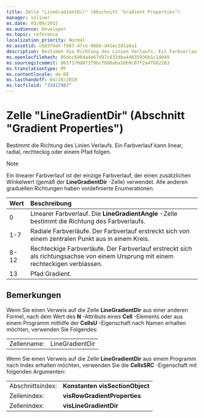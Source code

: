 ```yaml
---
title: Zelle "LineGradientDir" (Abschnitt "Gradient Properties")
manager: soliver
ms.date: 03/09/2015
ms.audience: Developer
ms.topic: reference
localization_priority: Normal
ms.assetid: c603f9a5-f887-47ce-90bb-d41ec2d1a6a1
description: Bestimmt die Richtung des Linien Verlaufs. Ein Farbverlauf kann linear, radial, rechteckig oder einem Pfad folgen.
ms.openlocfilehash: 05dcc6904a4e67d97c632dba44635936b1c14049
ms.sourcegitcommit: 8657170d071f9bcf680aba50b9c07f2a4fb82283
ms.translationtype: MT
ms.contentlocale: de-DE
ms.lasthandoff: 04/28/2019
ms.locfileid: "33417987"
---
```

# <a name="linegradientdir-cell-gradient-properties-section"></a>Zelle "LineGradientDir" (Abschnitt "Gradient Properties")

Bestimmt die Richtung des Linien Verlaufs. Ein Farbverlauf kann linear, radial, rechteckig oder einem Pfad folgen. 
  
> [!NOTE]
> Ein linearer Farbverlauf ist der einzige Farbverlauf, der einen zusätzlichen Winkelwert (gemäß der **LineGradientDir** -Zelle) verwendet. Alle anderen graduellen Richtungen haben vordefinierte Enumerationen. 
  
|**Wert**|**Beschreibung**|
|:-----|:-----|
|0  <br/> |Linearer Farbverlauf. Die **LineGradientAngle** -Zelle bestimmt die Richtung des Farbverlaufs.  <br/> |
|1-7  <br/> |Radiale Farbverläufe. Der Farbverlauf erstreckt sich von einem zentralen Punkt aus in einem Kreis.  <br/> |
|8-12  <br/> |Rechteckige Farbverläufe. Der Farbverlauf erstreckt sich als richtungsachse von einem Ursprung mit einem rechteckigen verblassen.  <br/> |
|13   <br/> |Pfad Gradient.  <br/> |
   
## <a name="remarks"></a>Bemerkungen

Wenn Sie einen Verweis auf die Zelle **LineGradientDir** aus einer anderen Formel, nach dem Wert des **N** -Attributs eines **Cell** -Elements oder aus einem Programm mithilfe der **CellsU** -Eigenschaft nach Namen erhalten möchten, verwenden Sie Folgendes: 
  
|||
|:-----|:-----|
| Zellenname:  <br/> | LineGradientDir  <br/> |
   
Wenn Sie einen Verweis auf die Zelle **LineGradientDir** aus einem Programm nach Index erhalten möchten, verwenden Sie die **CellsSRC** -Eigenschaft mit folgenden Argumenten: 
  
|||
|:-----|:-----|
| Abschnittsindex:  <br/> |**Konstanten visSectionObject** <br/> |
| Zeilenindex:  <br/> |**visRowGradientProperties** <br/> |
| Zellenindex:  <br/> |**visLineGradientDir** <br/> |
   

